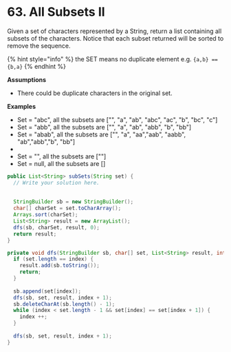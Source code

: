 # 63. All Subsets II



Given a set of characters represented by a String, return a list containing all subsets of the characters. Notice that each subset returned will be sorted to remove the sequence.

{% hint style="info" %}
the SET means no duplicate element e.g. `{a,b} == {b,a}`
{% endhint %}

**Assumptions**

* There could be duplicate characters in the original set.

​**Examples**

* Set = "abc", all the subsets are \["", "a", "ab", "abc", "ac", "b", "bc", "c"]
* Set = "abb", all the subsets are \["", "a", "ab", "abb", "b", "bb"]
* Set = "abab", all the subsets are \["", "a", "aa","aab", "aabb", "ab","abb","b", "bb"]
*
* Set = "", all the subsets are \[""]
* Set = null, all the subsets are \[]

```java
public List<String> subSets(String set) {
  // Write your solution here.
  
  
  StringBuilder sb = new StringBuilder();
  char[] charSet = set.toCharArray();
  Arrays.sort(charSet);
  List<String> result = new ArrayList();
  dfs(sb, charSet, result, 0);
  return result;
}

private void dfs(StringBuilder sb, char[] set, List<String> result, int index) {
  if (set.length == index) {
    result.add(sb.toString());
    return;
  }
  
  sb.append(set[index]);
  dfs(sb, set, result, index + 1);
  sb.deleteCharAt(sb.length() - 1);
  while (index < set.length - 1 && set[index] == set[index + 1]) {
    index ++;
  }
  
  dfs(sb, set, result, index + 1);
}
```
